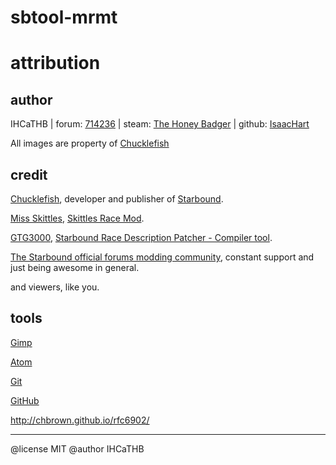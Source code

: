 # sbtool-mrmt
# attribution

## author

IHCaTHB | forum: [714236] | steam: [The Honey Badger] | github: [IsaacHart]

All images are property of [Chucklefish]

## credit

[Chucklefish], developer and publisher of [Starbound].

[Miss Skittles], [Skittles Race Mod].

[GTG3000], [Starbound Race Description Patcher - Compiler tool].

[The Starbound official forums modding community], constant support and just being awesome in general.

and viewers, like you.

## tools

[Gimp](https://www.gimp.org/)

[Atom](https://atom.io/)

[Git](https://git-scm.com/)

[GitHub](https://github.com/)

http://chbrown.github.io/rfc6902/



[714236]: http://community.playstarbound.com/members/714236

[The Honey Badger]: https://steamcommunity.com/profiles/76561197966846799/myworkshopfiles/?appid=211820

[IsaacHart]: https://github.com/IHCaTHB-Starbound-Workshop

[Chucklefish]: http://www.chucklefish.org

[Starbound]: http://playstarbound.com

[The Starbound official forums modding community]: http://community.playstarbound.com/forums/111

[Miss Skittles]: http://community.playstarbound.com/members/96422/

[Skittles Race Mod]: http://community.playstarbound.com/resources/956/

[GTG3000]: http://community.playstarbound.com/members/191401/

[Starbound Race Description Patcher - Compiler tool]: http://community.playstarbound.com/resources/4306/

---

@license MIT
@author IHCaTHB
